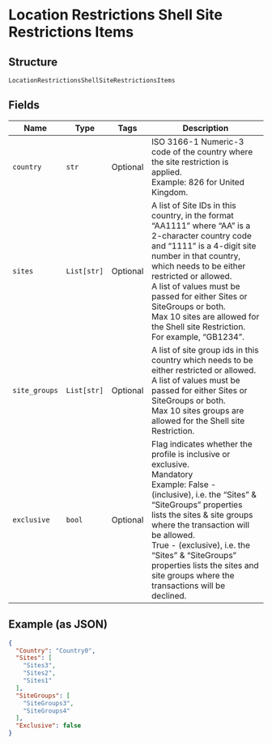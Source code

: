
# Location Restrictions Shell Site Restrictions Items

## Structure

`LocationRestrictionsShellSiteRestrictionsItems`

## Fields

| Name | Type | Tags | Description |
|  --- | --- | --- | --- |
| `country` | `str` | Optional | ISO 3166-1 Numeric-3 code of the country where the site restriction is applied.<br>Example: 826 for United Kingdom. |
| `sites` | `List[str]` | Optional | A list of Site IDs in this country, in the format “AA1111” where “AA” is a 2-character country code and “1111” is a 4-digit site number in that country, which needs to be either restricted or allowed.<br>A list of values must be passed for either Sites or SiteGroups or both.<br>Max 10 sites are allowed for the Shell site Restriction.<br>For example, “GB1234”. |
| `site_groups` | `List[str]` | Optional | A list of site group ids in this country which needs to be either restricted or allowed.<br>A list of values must be passed for either Sites or SiteGroups or both.<br>Max 10 sites groups are allowed for the Shell site Restriction. |
| `exclusive` | `bool` | Optional | Flag indicates whether the profile is inclusive or exclusive.<br>Mandatory<br>Example: False - (inclusive), i.e. the “Sites” & “SiteGroups” properties lists the sites & site groups where the transaction will be allowed.<br>True - (exclusive), i.e. the “Sites” & “SiteGroups” properties lists the sites and site groups where the transactions will be declined. |

## Example (as JSON)

```json
{
  "Country": "Country0",
  "Sites": [
    "Sites3",
    "Sites2",
    "Sites1"
  ],
  "SiteGroups": [
    "SiteGroups3",
    "SiteGroups4"
  ],
  "Exclusive": false
}
```

